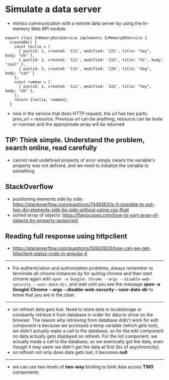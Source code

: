 # Simulate a data server
* mimics communication with a remote data server by using the In-memory Web API module
```
export class InMemoryDataService implements InMemoryDbService {
  createDb() {
    const leslie = [
      { postid: 1, created: '111', modified: '222', title: "hey", body: "ok" },
      { postid: 2, created: '121', modified: '223', title: "hi", body: "cool" },
      { postid: 3, created: '131', modified: '224', title: "dog", body: "cat" }
    ];
    const rumman = [
      { postid: 1, created: '111', modified: '222', title: "hey", body: "ok" },
    ];
    return {leslie, rumman};
  }
  ```
* now in the service that does HTTP request, the url has two parts: prev_url + resource. 
Previous url can be anything, resource can be leslie or rumman and the approproate array will be returned

## TIP: Think simple. Understand the problem, search online, read carefully
* cannot read undefined property of error simply means the variable's property was not defined, 
and we need to initialize the variable to something

## StackOverflow
* positioning elements side by side: https://stackoverflow.com/questions/7448363/is-it-possible-to-put-two-div-elements-side-by-side-without-using-css-float
* sorted array of objects: https://flaviocopes.com/how-to-sort-array-of-objects-by-property-javascript/

## Reading full response using httpclient
* https://stackoverflow.com/questions/50920833/how-can-we-get-httpclient-status-code-in-angular-4

---
* For authentication and authorization problems, always remember to terminate all chrome instances by for quiting chrome and then start chrome again with `open -a Google\ Chrome --args --disable-web-security --user-data-dir`, and wait until you see the message **open -a Google\ Chrome --args --disable-web-security --user-data-dir** to know that you are in the clear. 
---
* on refresh data gets lost. Need to store data in localstorage or constantly retrieve it from database
in order for data to show on the browser. The reason why retrieving from database didn't work for edit
component is because we accessed a temp variable (which gets lost), we didn't actually make a call to 
the database, so for the edit component no data actually gets displayed on refresh. For the list component, we actually made a call to the database, so we eventually got the data, even though it may seem we didn't get the data at first (bc of asychronicity). 
* on refresh not only does data gets lost, it becomes **null**
---
* we can use two levels of **two-way** binding to bink data across **TWO** components